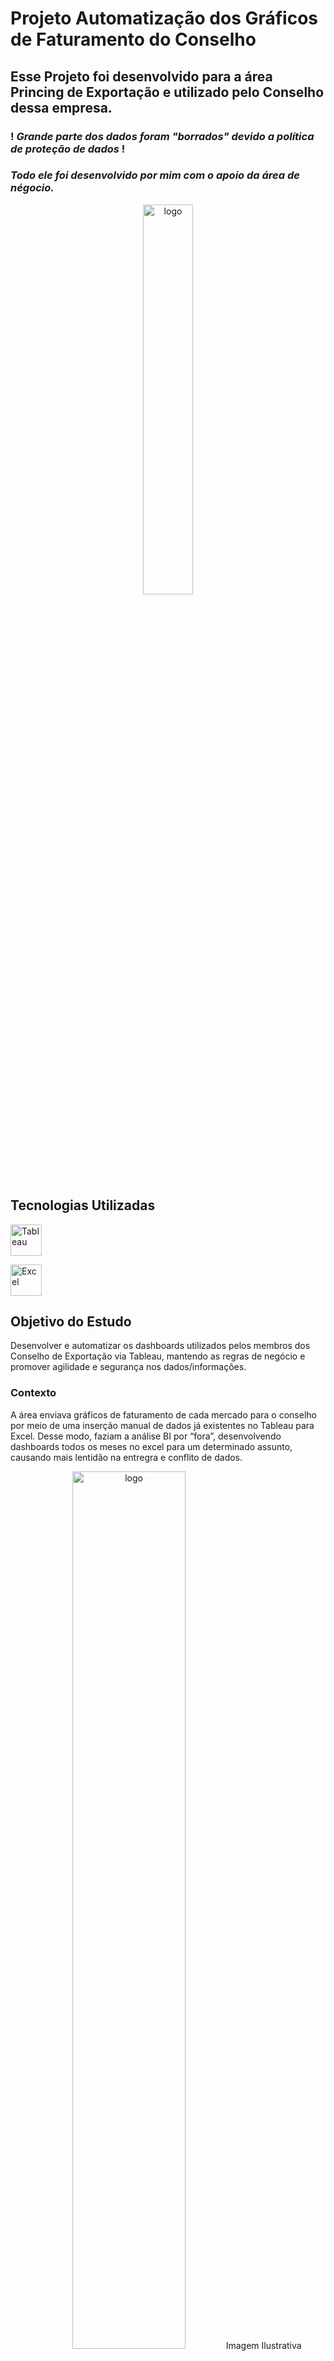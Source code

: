 # Projeto Automatização dos Gráficos de Faturamento do Conselho

## Esse Projeto foi desenvolvido para a área Princing de Exportação e utilizado pelo Conselho dessa empresa. 
### ! *Grande parte dos dados foram "borrados" devido a política de proteção de dados* ! 
### *Todo ele foi desenvolvido por mim com o apoio da área de négocio.* 
<p align="center">
  <img alt="logo" width="40%" src="https://github.com/user-attachments/assets/14474611-957a-4aac-9f26-af430e624cb1">
</p>

## Tecnologias Utilizadas
<p align="left">  
  <a href="https://www.tableau.com" target="_blank" rel="noreferrer"> <img src="https://www.techmonitor.ai/wp-content/uploads/sites/29/2016/07/what-is-tableau-2.png" alt="Tableau" width="50" height="50"/> </a>
  
  <a href="https://www.microsoft.com/pt-br/microsoft-365/excel" target="_blank" rel="noreferrer"> <img src="https://banner2.cleanpng.com/20180331/bce/avirg2ttr.webp" alt="Excel" width="50" height="50"/> </a> 
</p>

## Objetivo do Estudo
 Desenvolver e automatizar os dashboards utilizados pelos membros dos Conselho de Exportação via Tableau, mantendo as regras de negócio e promover agilidade e segurança nos dados/informações.  


### Contexto
A área enviava gráficos de faturamento de cada mercado para o conselho por meio de uma inserção manual de dados já existentes no Tableau para Excel. Desse modo, faziam a análise BI  por “fora”, desenvolvendo dashboards todos os meses no excel para um determinado assunto, causando mais lentidão na entregra e conflito de dados.
<p align="center">
  <img alt="logo" width="60%" src="https://github.com/user-attachments/assets/de4ed416-bc79-4143-8dab-9be0e0d34cd8">
   Imagem Ilustrativa
</p>


## Destaques do Projeto
 ### Início
 Para dar início as ações foi necessario, primeiramente, conversar com a área de negócio e entender as necessidades, regras utilizadas e os dados que seriam utilizados para desenvolver a automatização via Tableau.
 Sendo assim, a primeira análise feita foi dos dados que constavam no arquivo excel da área, o mesmo utilizado para inserir manualmente as informações. 
 <p align="center">
  <img alt="logo" width="60%" src="https://github.com/user-attachments/assets/a9f56bca-165c-41b1-8bd7-7e1ce71ba525">
   Imagem Ilustrativa
</p>

### Tomada das Ações
Com o entendimento das regras de negócio e as novas necessidades para automatizar, inicie a criação dos campos calculádos no tableau para que o dado seja correspondente aos utilizados no excel. Além disso, foi iniciada novas ideias para uma melhores insights e visualizações. Assim não só automatizando, como também aperfeiçoando a solução. 
<p align="center">
  <img alt="logo" width="60%" src="https://github.com/user-attachments/assets/3bf57168-c979-493c-9f32-6ebd84ed1e22">
   Imagem Ilustrativa
</p>

### 1°Solução 
O dashboard inicial foi construído e validado pela área.
<p align="center">
  <img alt="logo" width="80%" src="https://github.com/user-attachments/assets/e28d989b-c87a-427e-86e9-bf9b23a6e892">

  Dados Sensíveis ocultos/borrados  
</p>

### Desafio Encontrado
 #### 2°Solução
Durante a realização das ações foi encontrado um desafio peculiar, um dos mercados análisado sofria de regras específicas de inflação, assim demandava de ações manuais e cálculos próprios dos usuarios para chegar nos valores corretos. Com isso, foi feita uma solução sepadara, criando um novo dashboard, o qual possuia quadros que calculavam as regras para esse mercado de modo automatico e "botões" em que o usuário insere apenas os valores necessários para chegar no resultado, simplificando significativamente as ações dos responsáveis. 
<p align="center">
  <img alt="logo" width="80%" src="https://github.com/user-attachments/assets/0ed1baf4-4673-4436-84f3-35f960e149fe">

  Dados Sensíveis ocultos/borrados  
</p>

### Feedback
Com muita felicidade, recebi o feedback de uma das pessoas responsáveis pela área e a apoiadora durante todo projeto. 
<p align="center">
  <img alt="logo" width="100%" src="https://github.com/user-attachments/assets/aa4f0289-9450-4da9-a5bd-fa495343ad0a">

  Dados Sensíveis ocultos/borrados  
</p>











 
